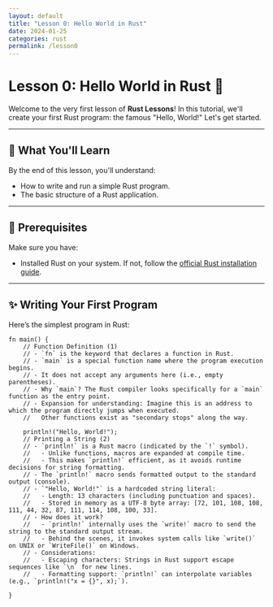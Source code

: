 ```yaml
---
layout: default
title: "Lesson 0: Hello World in Rust"
date: 2024-01-25
categories: rust
permalink: /lesson0
---
```


# Lesson 0: Hello World in Rust 🌟

Welcome to the very first lesson of **Rust Lessons**! In this tutorial, we'll create your first Rust program: the famous "Hello, World!" Let's get started.

---

## 📝 What You'll Learn
By the end of this lesson, you'll understand:
- How to write and run a simple Rust program.
- The basic structure of a Rust application.

---

## 🚧 Prerequisites
Make sure you have:
- Installed Rust on your system. If not, follow the [official Rust installation guide](https://www.rust-lang.org/tools/install).

---

## ✨ Writing Your First Program

Here’s the simplest program in Rust:


```
fn main() { 
    // Function Definition (1)
    // - `fn` is the keyword that declares a function in Rust.
    // - `main` is a special function name where the program execution begins.
    // - It does not accept any arguments here (i.e., empty parentheses).
    // - Why `main`? The Rust compiler looks specifically for a `main` function as the entry point.
    // - Expansion for understanding: Imagine this is an address to which the program directly jumps when executed. 
    //   Other functions exist as "secondary stops" along the way.

    println!("Hello, World!"); 
    // Printing a String (2)
    // - `println!` is a Rust macro (indicated by the `!` symbol).
    //   - Unlike functions, macros are expanded at compile time.
    //   - This makes `println!` efficient, as it avoids runtime decisions for string formatting.
    // - The `println!` macro sends formatted output to the standard output (console).
    // - `"Hello, World!"` is a hardcoded string literal:
    //   - Length: 13 characters (including punctuation and spaces).
    //   - Stored in memory as a UTF-8 byte array: [72, 101, 108, 108, 111, 44, 32, 87, 111, 114, 108, 100, 33].
    // - How does it work?
    //   - `println!` internally uses the `write!` macro to send the string to the standard output stream.
    //   - Behind the scenes, it invokes system calls like `write()` on UNIX or `WriteFile()` on Windows.
    // - Considerations:
    //   - Escaping characters: Strings in Rust support escape sequences like `\n` for new lines.
    //   - Formatting support: `println!` can interpolate variables (e.g., `println!("x = {}", x);`).

} 
```